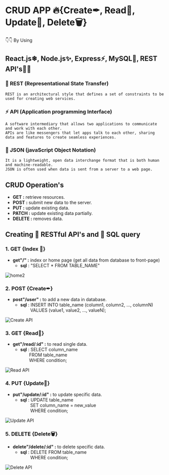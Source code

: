 # CRUD APP 🔥{Create✒, Read📖, Update📝, Delete🗑} 
👇👇 By Using
## React.js❄, Node.js✨, Express⚡, MySQL🌟, REST API's🚀🚀 
### 🚀 REST (Representational State Transfer) 
    REST is an architectural style that defines a set of constraints to be used for creating web services.
### ⚡ API (Application programming Interface)
    A software intermediary that allows two applications to communicate and work with each other.
    APIs are like messengers that let apps talk to each other, sharing data and features to create seamless experiences.
### 🏁 JSON (javaScript Object Notation)
    It is a lightweight, open data interchange format that is both human and machine-readable. 
    JSON is often used when data is sent from a server to a web page. 
## CRUD Operation's
 * **GET :** retrieve resources.
 * **POST :** submit new data to the server.
 * **PUT :** update existing data.
 * **PATCH :** update existing data partially.
 * **DELETE :** removes data.
## Creating 🚀 RESTful API's and 🎇 SQL query

### 1. **GET** {Index 🏡}
   - **get"/" :** index or home page (get all data from database to front-page)
     - **sql** : "SELECT * FROM TABLE_NAME"
      
![home2](https://github.com/Mukesh-Choudhary-123/CRUD_APP/assets/118448246/00a5d3d5-6c81-4dfc-805c-88437af68e8f)

### 2. **POST** {Create✒}
   - **post"/user" :** to add a new data in database.
     - **sql** : INSERT INTO table_name (column1, column2, ..., columnN) <br>
                   &nbsp; &nbsp; &nbsp; &nbsp; VALUES (value1, value2, ..., valueN);
       
![Create API](https://github.com/Mukesh-Choudhary-123/CRUD_APP/assets/118448246/4e36d6af-06ec-4c8a-987b-4ad18ddeccfd)

### 3. **GET** {Read📖}
   - **get"/read/:id" :** to read single data.
     - **sql** : SELECT column_name <br>
                  &nbsp; &nbsp; &nbsp; &nbsp;FROM table_name <br>
                  &nbsp; &nbsp; &nbsp; &nbsp;WHERE condition;
       
![Read API](https://github.com/Mukesh-Choudhary-123/CRUD_APP/assets/118448246/d5e055d4-66b4-4b9b-bf20-592811988c45)

### 4. **PUT** {Update📝}
   - **put"/update/:id" :** to update specific data.
     - **sql** : UPDATE table_name<br>
&nbsp; &nbsp; &nbsp; &nbsp; SET column_name = new_value<br>
&nbsp; &nbsp; &nbsp; &nbsp; WHERE condition;

![Update API ](https://github.com/Mukesh-Choudhary-123/CRUD_APP/assets/118448246/4ab2b7c8-efc9-44eb-882d-7b91f45568e9)

### 5. **DELETE** {Delete🗑}
   - **delete"/delete/:id" :** to delete specific data.
     - **sql** : DELETE FROM table_name <br>
&nbsp; &nbsp; &nbsp; &nbsp; WHERE condition;

![Delete API](https://github.com/Mukesh-Choudhary-123/CRUD_APP/assets/118448246/a091ca15-6fed-49a9-a251-e7d05ffde2b1)

